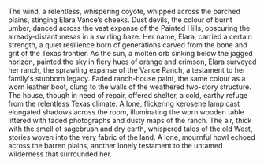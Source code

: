 The wind, a relentless, whispering coyote, whipped across the parched plains, stinging Elara Vance’s cheeks.  Dust devils, the colour of burnt umber, danced across the vast expanse of the Painted Hills, obscuring the already-distant mesas in a swirling haze.  Her name, Elara, carried a certain strength, a quiet resilience born of generations carved from the bone and grit of the Texas frontier.  As the sun, a molten orb sinking below the jagged horizon, painted the sky in fiery hues of orange and crimson, Elara surveyed her ranch, the sprawling expanse of the Vance Ranch, a testament to her family's stubborn legacy.  Faded ranch-house paint, the same colour as a worn leather boot, clung to the walls of the weathered two-story structure.  The house, though in need of repair, offered shelter, a cold, earthy refuge from the relentless Texas climate.  A lone, flickering kerosene lamp cast elongated shadows across the room, illuminating the worn wooden table littered with faded photographs and dusty maps of the ranch. The air, thick with the smell of sagebrush and dry earth, whispered tales of the old West, stories woven into the very fabric of the land. A lone, mournful howl echoed across the barren plains, another lonely testament to the untamed wilderness that surrounded her.
